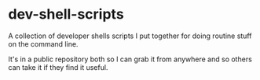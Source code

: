 dev-shell-scripts
=================

A collection of developer shells scripts I put together for doing routine
stuff on the command line.

It's in a public repository both so I can grab it from anywhere and so others
can take it if they find it useful.
